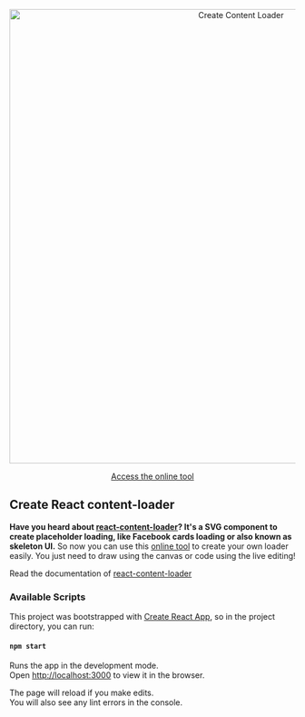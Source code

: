 <p align="center">
  <img width="800px" src="https://user-images.githubusercontent.com/4838076/47463323-cce36900-d7dd-11e8-98d2-8f10b843492f.png" alt="Create Content Loader" title="Create Content Loader" />
</p>

<p align="center">
  <a href="https://danilowoz.github.io/create-content-loader/">Access the online tool</a>
</p>

## Create React content-loader

**Have you heard about [react-content-loader](https://github.com/danilowoz/react-content-loader)? It's a SVG component to create placeholder loading, like Facebook cards loading or also known as skeleton UI.** So now you can use this [online tool](https://danilowoz.github.io/create-content-loader/) to create your own loader easily. You just need to draw using the canvas or code using the live editing!

Read the documentation of [react-content-loader](https://github.com/danilowoz/react-content-loader)

### Available Scripts

This project was bootstrapped with [Create React App](https://github.com/facebookincubator/create-react-app), so in the project directory, you can run:

#### `npm start`

Runs the app in the development mode.<br>
Open [http://localhost:3000](http://localhost:3000) to view it in the browser.

The page will reload if you make edits.<br>
You will also see any lint errors in the console.
